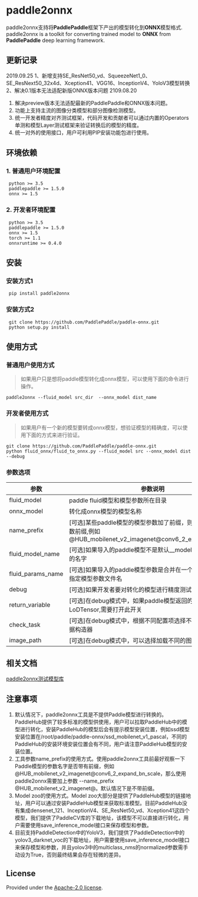 # paddle2onnx
paddle2onnx支持将**PaddlePaddle**框架下产出的模型转化到**ONNX**模型格式.
paddle2onnx is a toolkit for converting trained model to **ONNX** from **PaddlePaddle** deep learning framework.

## 更新记录
2019.09.25
1、新增支持SE_ResNet50_vd、SqueezeNet1_0、SE_ResNext50_32x4d、Xception41、VGG16、InceptionV4、YoloV3模型转换
2、解决0.1版本无法适配新版ONNX版本问题
2109.08.20
1. 解决preview版本无法适配最新的PaddlePaddle和ONNX版本问题。
2. 功能上支持主流的图像分类模型和部分图像检测模型。
3. 统一开发者精度对齐测试框架，代码开发和贡献者可以通过内置的Operators单测和模型Layer测试框架来验证转换后的模型的精度。
4. 统一对外的使用接口，用户可利用PIP安装功能包进行使用。

## 环境依赖

### 1. 普通用户环境配置
     python >= 3.5  
     paddlepaddle >= 1.5.0
     onnx >= 1.5
### 2. 开发者环境配置
     python >= 3.5  
     paddlepaddle >= 1.5.0
     onnx >= 1.5
     torch >= 1.1
     onnxruntime >= 0.4.0
##  安装
###  安装方式1
     pip install paddle2onnx
### 安装方式2
     git clone https://github.com/PaddlePaddle/paddle-onnx.git
     python setup.py install
##  使用方式
###  普通用户使用方式
> 如果用户只是想将paddle模型转化成onnx模型，可以使用下面的命令进行操作。

    paddle2onnx --fluid_model src_dir  --onnx_model dist_name
###  开发者使用方式
> 如果用户有一个新的模型要转成onnx模型，想验证模型的精确度，可以使用下面的方式来进行验证。

    git clone https://github.com/PaddlePaddle/paddle-onnx.git
    python fluid_onnx/fluid_to_onnx.py --fluid_model src --onnx_model dist --debug
### 参数选项
| 参数 |参数说明 |
|----------|--------------|
|fluid_model | paddle fluid模型和模型参数所在目录 |
|onnx_model  | 转化成onnx模型的模型名称
|name_prefix| [可选]某些paddle模型的模型参数加了前缀，则需要指定模型参数前缀,例如@HUB_mobilenet_v2_imagenet@conv6_2_expand_bn_scale |
|fluid_model_name |[可选]如果导入的paddle模型不是默认__model__,需要指定模型的名字|
|fluid_params_name|[可选]如果导入的paddle模型参数是合并在一个文件里面，需要指定模型参数文件名|
|debug | [可选]如果开发者要对转化的模型进行精度测试，打开此开关 |
|return_variable| [可选]在debug模式中，如果paddle模型返回的结果是LoDTensor,需要打开此开关
|check_task| [可选]在debug模式中，根据不同配置项选择不同的执行器和数据构造器 |
|image_path | [可选]在debug模式中，可以选择加载不同的图片进行精度验证 |

##  相关文档
[paddle2onnx测试模型库](docs/model_zoo.md)

## 注意事项
1. 默认情况下，paddle2onnx工具是不提供Paddle模型进行转换的。PaddleHub提供了较多标准的模型供使用，用户可以拉取PaddleHub中的模型进行转化，安装PaddleHub的模型后会有提示模型安装位置，例如ssd模型安装位置在/root/paddle/paddle-onnx/ssd_mobilenet_v1_pascal，不同的PaddleHub的安装环境安装位置会有不同，用户请注意PaddleHub模型的安装位置。
2. 工具参数name_prefix的使用方式。使用paddle2onnx工具前最好观察一下Paddle模型的参数名字是否带有前缀，例如@HUB_mobilenet_v2_imagenet@conv6_2_expand_bn_scale，那么使用paddle2onnx需要加上参数 --name_prefix  @HUB_mobilenet_v2_imagenet@。默认情况下是不带前缀。
3. Model zoo的使用方式。Model zoo大部分是提供了PaddleHub模型的链接地址，用户可以通过安装PaddleHub模型来获取标准模型。目前PaddleHub没有集成densenet_121、InceptionV4、SE_ResNet50_vd、Xception41这四个模型，我们提供了PaddleCV库的下载地址，该模型不可以直接进行转化，用户需要使用save_inference_model接口来保存模型和参数。
4. 目前支持PaddleDetection中的YoloV3，我们提供了PaddleDetection中的yolov3_darknet_voc的下载地址，用户需要使用save_inference_model接口来保存模型和参数，并且yolov3中的multiclass_nms的normalized参数需手动设为True，否则最终结果会存在轻微的差异。
## License
Provided under the [Apache-2.0 license](https://github.com/PaddlePaddle/paddle-onnx/blob/develop/LICENSE).
